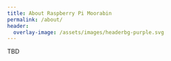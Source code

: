 ```yaml
---
title: About Raspberry Pi Moorabin
permalink: /about/
header:
  overlay-image: /assets/images/headerbg-purple.svg
---
```

TBD
